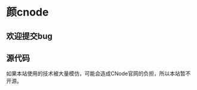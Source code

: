 颜cnode
===========

欢迎提交bug
--------------

源代码
--------------

如果本站使用的技术被大量模仿，可能会造成CNode官网的负担，所以本站暂不开源。
